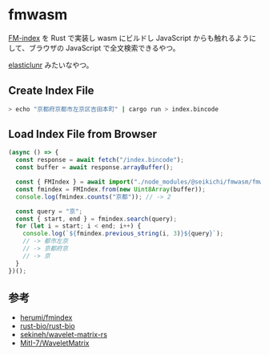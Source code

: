 # fmwasm

[FM-index](https://en.wikipedia.org/wiki/FM-index) を Rust で実装し wasm にビルドし JavaScript からも触れるようにして、ブラウザの JavaScript で全文検索できるやつ。

[elasticlunr](http://elasticlunr.com/) みたいなやつ。

## Create Index File

```sh
> echo "京都府京都市左京区吉田本町" | cargo run > index.bincode
```

## Load Index File from Browser

```js
(async () => {
  const response = await fetch("/index.bincode");
  const buffer = await response.arrayBuffer();

  const { FMIndex } = await import("./node_modules/@seikichi/fmwasm/fmwasm.js");
  const fmindex = FMIndex.from(new Uint8Array(buffer));
  console.log(fmindex.counts("京都")); // -> 2

  const query = "京";
  const { start, end } = fmindex.search(query);
  for (let i = start; i < end; i++) {
    console.log(`${fmindex.previous_string(i, 3)}${query}`);
    // -> 都市左京
    // -> 京都府京
    // -> 京
  }
})();
```

## 参考

- [herumi/fmindex](https://github.com/herumi/fmindex)
- [rust-bio/rust-bio](https://github.com/rust-bio/rust-bio)
- [sekineh/wavelet-matrix-rs](https://github.com/sekineh/wavelet-matrix-rs)
- [MitI-7/WaveletMatrix](https://github.com/MitI-7/WaveletMatrix)
